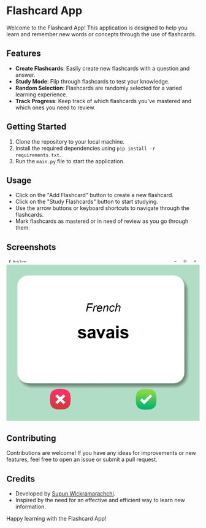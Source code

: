 # Flashcard App

Welcome to the Flashcard App! This application is designed to help you learn and remember new words or concepts through the use of flashcards.

## Features
- **Create Flashcards**: Easily create new flashcards with a question and answer.
- **Study Mode**: Flip through flashcards to test your knowledge.
- **Random Selection**: Flashcards are randomly selected for a varied learning experience.
- **Track Progress**: Keep track of which flashcards you've mastered and which ones you need to review.

## Getting Started
1. Clone the repository to your local machine.
2. Install the required dependencies using `pip install -r requirements.txt`.
3. Run the `main.py` file to start the application.

## Usage
- Click on the "Add Flashcard" button to create a new flashcard.
- Click on the "Study Flashcards" button to start studying.
- Use the arrow buttons or keyboard shortcuts to navigate through the flashcards.
- Mark flashcards as mastered or in need of review as you go through them.

## Screenshots
![Flashcard App Screenshot](screenshots/flashcard_app.png)

## Contributing
Contributions are welcome! If you have any ideas for improvements or new features, feel free to open an issue or submit a pull request.

## Credits
- Developed by [Supun Wickramarachchi](https://github.com/supunwickramarachchi).
- Inspired by the need for an effective and efficient way to learn new information.

Happy learning with the Flashcard App!

